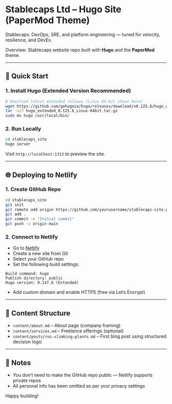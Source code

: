 # Stablecaps Ltd – Hugo Site (PaperMod Theme)

Stablecaps: DevOps, SRE, and platform engineering — tuned for velocity, resilience, and DevEx.

Overview:
Stablecaps website repo built with **Hugo** and the **PaperMod** theme.

---

## 🚀 Quick Start

### 1. Install Hugo (Extended Version Recommended)

```bash
# Download latest extended release (Linux 64-bit shown here)
wget https://github.com/gohugoio/hugo/releases/download/v0.125.6/hugo_extended_0.125.6_Linux-64bit.tar.gz
tar -xzf hugo_extended_0.125.6_Linux-64bit.tar.gz
sudo mv hugo /usr/local/bin/
```

### 2. Run Locally

```bash
cd stablecaps_site
hugo server
```

Visit `http://localhost:1313` to preview the site.

---

## 🌐 Deploying to Netlify

### 1. Create GitHub Repo

```bash
cd stablecaps_site
git init
git remote add origin https://github.com/yourusername/stablecaps-site.git
git add .
git commit -m "Initial commit"
git push -u origin main
```

### 2. Connect to Netlify

- Go to [Netlify](https://netlify.com/)
- Create a new site from Git
- Select your GitHub repo
- Set the following build settings:

```
Build command: hugo
Publish directory: public
Hugo version: 0.147.6 (Extended)
```

- Add custom domain and enable HTTPS (free via Let’s Encrypt)

---

## 🧱 Content Structure

- `content/about.md` – About page (company framing)
- `content/services.md` – Freelance offerings (optional)
- `content/posts/roi-climbing-plants.md` – First blog post using structured decision logic

---

## 🧠 Notes

- You don’t need to make the GitHub repo public — Netlify supports private repos
- All personal info has been omitted as per your privacy settings

Happy building!

